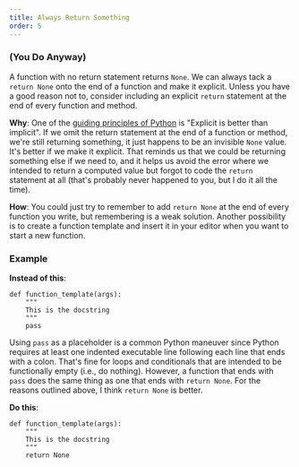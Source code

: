 ```yaml
---
title: Always Return Something
order: 5
---
```

### (You Do Anyway)

A function with no return statement returns `None`. We can always tack
a `return None` onto the end of a function and make it explicit.
Unless you have a good reason not to, consider including an explicit
`return` statement at the end of every function and method.

**Why**: One of the
  [guiding principles of Python](http://legacy.python.org/dev/peps/pep-0020/)
  is "Explicit is better than implicit". If we omit the return
  statement at the end of a function or method, we're still returning
  something, it just happens to be an invisible `None` value. It's
  better if we make it explicit. That reminds us that we could be
  returning something else if we need to, and it helps us avoid the
  error where we intended to return a computed value but forgot to
  code the `return` statement at all (that's probably never happened
  to you, but I do it all the time).

**How**: You could just try to remember to add `return None` at the
  end of every function you write, but remembering is a weak solution.
  Another possibility is to create a function template and insert it in
  your editor when you want to start a new function.

### Example

**Instead of this**:

    def function_template(args):
        """
        This is the docstring
        """
        pass

Using `pass` as a placeholder is a common Python maneuver since Python
requires at least one indented executable line following each line that
ends with a colon. That's fine for loops and conditionals that are intended
to be functionally empty (i.e., do nothing). However, a function that ends
with `pass` does the same thing as one that ends with `return None`. For
the reasons outlined above, I think `return None` is better.

**Do this**:

    def function_template(args):
        """
        This is the docstring
        """
        return None
